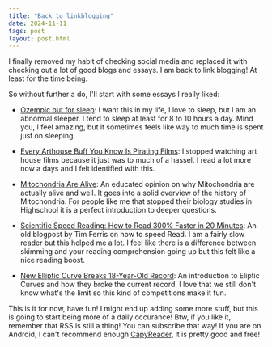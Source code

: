 ```yaml
---
title: "Back to linkblogging"
date: 2024-11-11
tags: post
layout: post.html
---
```


I finally removed my habit of checking social media and replaced it with
checking out a lot of good blogs and essays. I am back to link blogging!
At least for the time being.

So without further a do, I'll start with some essays I really liked:

- [Ozempic but for sleep](https://isaak.net/sleepless/): I want this in my
  life, I love to sleep, but I am an abnormal sleeper. I tend to sleep at least
  for 8 to 10 hours a day. Mind you, I feel amazing, but it sometimes feels
      like way to much time is spent just on sleeping.

- [Every Arthouse Buff You Know Is Pirating
  Films](https://i-d.co/article/streaming-arthouse-movies-john-waters-netflix-2024/):
  I stopped watching art house films because it just was to much of a hassel. I
  read a lot more now a days and I felt identified with this.

- [Mitochondria Are Alive](https://www.asimov.press/p/mitochondria): An
  educated opinion on why Mitochondria are actually alive and well. It goes
  into a solid overview of the history of Mitochondria. For people like me that
  stopped their biology studies in Highschool it is a perfect introduction to
  deeper questions.

- [Scientific Speed Reading: How to Read 300% Faster in 20
  Minutes](https://tim.blog/2009/07/30/speed-reading-and-accelerated-learning/):
  An old blogpost by Tim Ferris on how to speed Read. I am a fairly slow reader
  but this helped me a lot. I feel like there is a difference
  between skimming and your reading comprehension going up but this felt like a
  nice reading boost.

- [New Elliptic Curve Breaks 18-Year-Old
  Record](https://www.quantamagazine.org/new-elliptic-curve-breaks-18-year-old-record-20241111/):
  An introduction to Eliptic Curves and how they broke the current record. I
  love that we still don't know what's the limit so this kind of competitions
  make it fun.

This is it for now, have fun! I might end up adding some more stuff, but this
is going to start being more of a daily occurance! Btw, if you like it,
remember that RSS is still a thing! You can subscribe that way! If you are on
Android, I can't recommend enough
[CapyReader](https://play.google.com/store/apps/details?id=com.capyreader.app),
it is pretty good and free!
